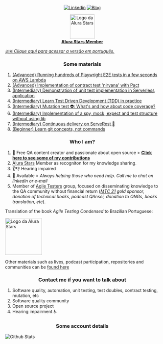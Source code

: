 <p align="center">
<a href="https://www.linkedin.com/in/paulo-goncalves"><img alt="Linkedin" src="https://img.shields.io/badge/-LinkedIn-blue?style=for-the-badge&logo=Linkedin&logoColor=white"></a>
<a href="https://dev.to/paulogoncalvesbh"><img alt="Blog" src="https://img.shields.io/badge/-DEV.to-000?style=for-the-badge&logo=dev.to&logoColor=white"></a>
</p>

<p align="center">
<a href="https://www.alura.com.br/stars">
 <img alt="Logo da Alura Stars" src="https://user-images.githubusercontent.com/29241659/130713060-544342dd-a33c-4ef8-800e-9d82cc3a1551.png" height="80">
 <br>
 <b>Alura Stars Member</b>
 </a>
</p>

_[:brazil: Clique aqui para acessar a versão em português.](./README.pt-br.md)_

<h3 align="center">Some materials</h3>

1. [(Advanced) Running hundreds of Playwright E2E tests in a few seconds on AWS Lambda](https://github.com/PauloGoncalvesBH/running-playwright-on-aws-lambda)
1. [(Advanced) Implementation of contract test 'nirvana' with Pact](https://github.com/PauloGoncalvesBH/nirvana-teste-de-contrato)
1. [(Intermediary) Demonstration of unit test implementation in Serverless application](https://github.com/PauloGoncalvesBH/lambda-unit-test)
1. [(Intermediary) Learn Test Driven Development (TDD) in practice](https://github.com/PauloGoncalvesBH/aprenda-tdd-na-pratica)
1. [(Intermediary) Mutation test 👽: What's and how about code coverage?](https://github.com/PauloGoncalvesBH/teste-de-mutacao)
1. [(Intermediary) Implementation of a spy, mock, expect and test structure without using lib](https://github.com/PauloGoncalvesBH/my-framework-test)
1. [(Intermediary) Continuous delivery on ServeRest 🚀](https://github.com/PauloGoncalvesBH/entrega-continua-no-serverest)
1. [(Beginner) Learn git concepts, not commands](https://github.com/PauloGoncalvesBH/treinamento-git)

<h3 align="center">Who I am?</h3>

1. 💉 Free QA content creator and passionate about open source > **[Click here to see some of my contributions](https://github.com/PauloGoncalvesBH/contribuicoes-na-comunidade)**
1. [Alura Stars](https://www.alura.com.br/stars) Member as recogniton for my knowledge sharing. 
1. 👂👎 Hearing impaired
1. 💬 Available > _Always helping those who need help. Call me to chat on linkedin or e-mail_
1. Member of [Agile Testers](https://agiletesters.com.br/) group, focused on disseminating knowledge to the QA community without financial return (_[MTC 21](https://minastestingconference.com.br/) gold sponsor, donation of technical books, podcast QAnsei, donation to ONGs, books translation, etc_).

Translation of the book _Agile Testing Condensed_ to Brazilian Portuguese:

<a href="https://leanpub.com/agiletesting-condensed-brazilian-portuguese-edition"><img alt="Logo da Alura Stars" src="https://user-images.githubusercontent.com/29241659/130714351-32367c4d-aebc-4515-a38a-eee6e578b24f.png" height="120"></a>

Other materials such as lives, podcast participation, repositories and communities can be [found here](https://github.com/PauloGoncalvesBH/contribuicoes-na-comunidade)

<h3 align="center">Contact me if you want to talk about</h3>

1. Software quality, automation, unit testing, test doubles, contract testing, mutation, etc
1. Software quality community
1. Open source project
1. Hearing impairment ♿

<h3 align="center">Some account details</h3>

![Github Stats](https://github-readme-stats.vercel.app/api?username=paulogoncalvesbh&include_all_commits=true&count_private=true&hide_border=true&hide_rank=true&show_icons=true&hide_title=true&theme=graywhite)
